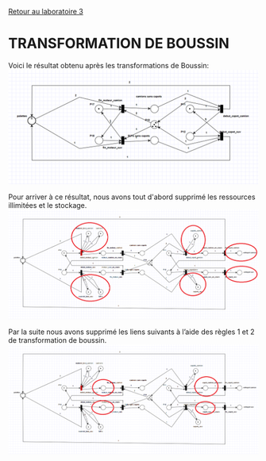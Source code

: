 [Retour au laboratoire 3](../TP3/)

# TRANSFORMATION DE BOUSSIN

Voici le résultat obtenu après les transformations de Boussin:
![simulation](static/boussin.PNG)

Pour arriver à ce résultat, nous avons tout d'abord supprimé les ressources illimitées et le stockage.
![simulation](static/boussin2.png)

Par la suite nous avons supprimé les liens suivants à l’aide des règles 1 et 2 de transformation de boussin. 
![simulation](static/boussin3.png)
